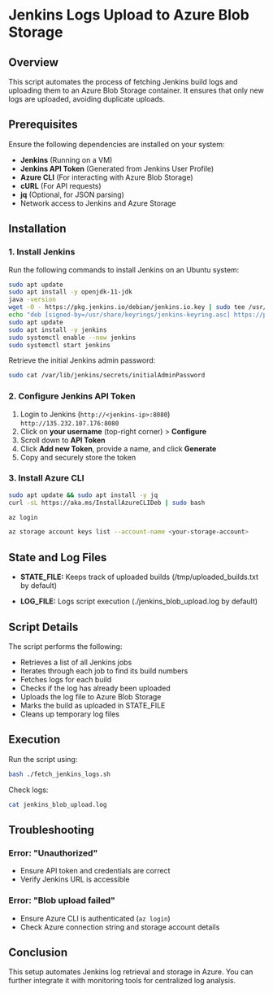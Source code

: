 # Jenkins Logs Upload to Azure Blob Storage
## Overview

This script automates the process of fetching Jenkins build logs and uploading them to an Azure Blob Storage container. It ensures that only new logs are uploaded, avoiding duplicate uploads.

## Prerequisites

Ensure the following dependencies are installed on your system:

- **Jenkins** (Running on a VM)
- **Jenkins API Token** (Generated from Jenkins User Profile)
- **Azure CLI** (For interacting with Azure Blob Storage)
- **cURL** (For API requests)
- **jq** (Optional, for JSON parsing)
- Network access to Jenkins and Azure Storage

## Installation

### 1. Install Jenkins

Run the following commands to install Jenkins on an Ubuntu system:

```bash
sudo apt update
sudo apt install -y openjdk-11-jdk
java -version
wget -O - https://pkg.jenkins.io/debian/jenkins.io.key | sudo tee /usr/share/keyrings/jenkins-keyring.asc > /dev/null
echo "deb [signed-by=/usr/share/keyrings/jenkins-keyring.asc] https://pkg.jenkins.io/debian binary/" | sudo tee /etc/apt/sources.list.d/jenkins.list > /dev/null
sudo apt update
sudo apt install -y jenkins
sudo systemctl enable --now jenkins
sudo systemctl start jenkins
```

Retrieve the initial Jenkins admin password:

```bash
sudo cat /var/lib/jenkins/secrets/initialAdminPassword
```

### 2. Configure Jenkins API Token

1. Login to Jenkins (`http://<jenkins-ip>:8080`) `http://135.232.107.176:8080`
2. Click on **your username** (top-right corner) > **Configure**
3. Scroll down to **API Token**
4. Click **Add new Token**, provide a name, and click **Generate**
5. Copy and securely store the token

### 3. Install Azure CLI

```bash
sudo apt update && sudo apt install -y jq
curl -sL https://aka.ms/InstallAzureCLIDeb | sudo bash
```
```bash
az login
```
```bash
az storage account keys list --account-name <your-storage-account>
```
## State and Log Files

- **STATE_FILE:** Keeps track of uploaded builds (/tmp/uploaded_builds.txt by default)

- **LOG_FILE:** Logs script execution (./jenkins_blob_upload.log by default)


## Script Details

The script performs the following:

- Retrieves a list of all Jenkins jobs
- Iterates through each job to find its build numbers
- Fetches logs for each build
- Checks if the log has already been uploaded
- Uploads the log file to Azure Blob Storage
- Marks the build as uploaded in STATE_FILE
- Cleans up temporary log files

## Execution

Run the script using:

```bash
bash ./fetch_jenkins_logs.sh
```
Check logs:

```bash
cat jenkins_blob_upload.log
```
## Troubleshooting

### Error: "Unauthorized"

- Ensure API token and credentials are correct
- Verify Jenkins URL is accessible

### Error: "Blob upload failed"

- Ensure Azure CLI is authenticated (`az login`)
- Check Azure connection string and storage account details

## Conclusion

This setup automates Jenkins log retrieval and storage in Azure. You can further integrate it with monitoring tools for centralized log analysis.




